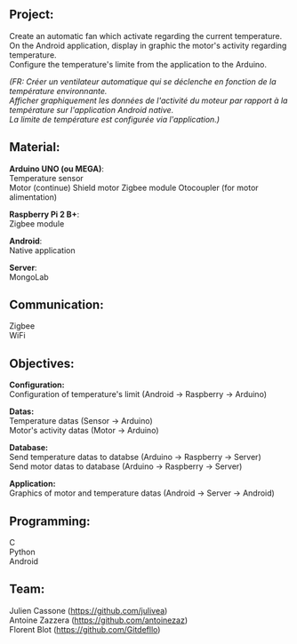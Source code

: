 Project:
--------  

Create an automatic fan which activate regarding the current temperature.  
On the Android application, display in graphic the motor's activity regarding temperature.  
Configure the temperature's limite from the application to the Arduino.  

*(FR: Créer un ventilateur automatique qui se déclenche en fonction de la température environnante.  
Afficher graphiquement les données de l'activité du moteur par rapport à la température sur l'application Android native.  
La limite de température est configurée via l'application.)*  

Material:
---------

**Arduino UNO (ou MEGA)**:  
Temperature sensor    
Motor (continue)
Shield motor
Zigbee module
Otocoupler (for motor alimentation)  

**Raspberry Pi 2 B+**:  
Zigbee module  

**Android**:  
Native application   

**Server**:  
MongoLab    

Communication:
--------------

Zigbee  
WiFi  

Objectives:
-----------

**Configuration:**    
Configuration of temperature's limit (Android -> Raspberry -> Arduino)  

**Datas:**    
Temperature datas (Sensor -> Arduino)   
Motor's activity datas (Motor -> Arduino)  

**Database:**    
Send temperature datas to databse (Arduino -> Raspberry -> Server)  
Send motor datas to database (Arduino -> Raspberry -> Server)   

**Application:**    
Graphics of motor and temperature datas (Android -> Server -> Android)   

Programming:
------------

C   
Python  
Android  

Team:
-----

Julien Cassone (https://github.com/julivea)  
Antoine Zazzera (https://github.com/antoinezaz)  
Florent Blot (https://github.com/Gitdefllo)  
